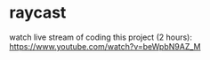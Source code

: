 # raycast

watch live stream of coding this project (2 hours): https://www.youtube.com/watch?v=beWpbN9AZ_M
